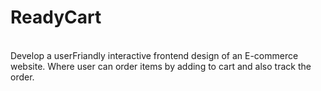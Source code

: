# ReadyCart 
<br>
Develop a userFriandly interactive frontend design of an E-commerce website.
Where user can order items by adding to cart and also track the order. 